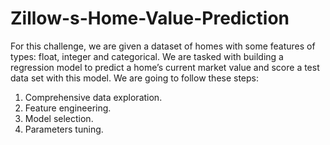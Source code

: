 # Zillow-s-Home-Value-Prediction
For this challenge, we are given a dataset of homes with some features of types: float, integer and categorical. We are tasked with building a regression model to predict a home’s current market value and score a test data set with this model.
We are going to follow these steps:
  1. Comprehensive data exploration.
  2.  Feature engineering.
  3.  Model selection.
  4.  Parameters tuning.
